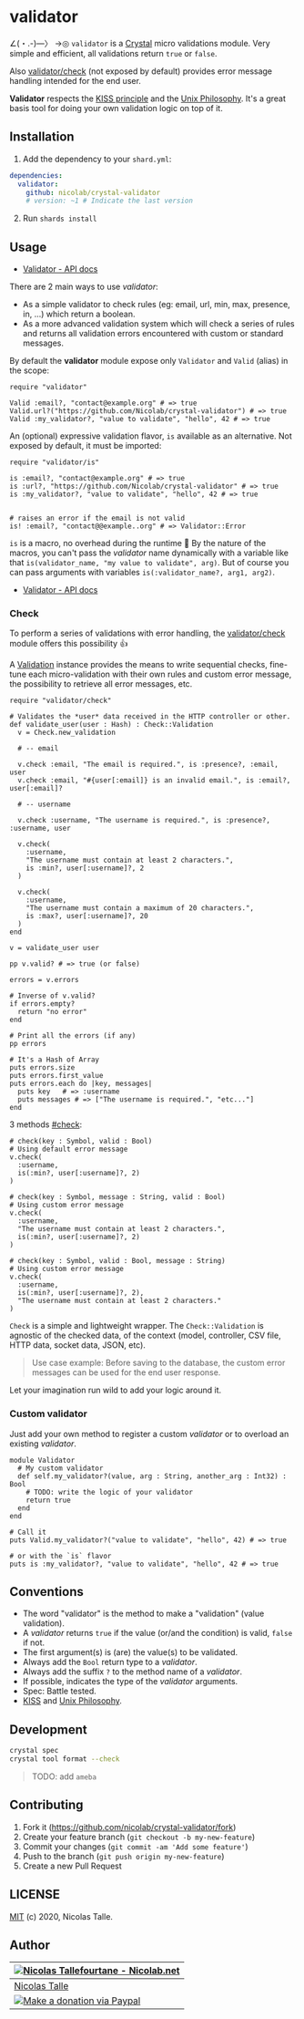 # validator

∠(・.-)―〉 →◎ `validator` is a [Crystal](https://crystal-lang.org) micro validations module.
Very simple and efficient, all validations return `true` or `false`.

Also [validator/check](#check) (not exposed by default) provides error message handling intended for the end user.

**Validator** respects the [KISS principle](https://en.wikipedia.org/wiki/KISS_principle) and the [Unix Philosophy](https://en.wikipedia.org/wiki/Unix_philosophy). It's a great basis tool for doing your own validation logic on top of it.

## Installation

1. Add the dependency to your `shard.yml`:

```yaml
dependencies:
  validator:
    github: nicolab/crystal-validator
    # version: ~1 # Indicate the last version
```

2. Run `shards install`

## Usage

- [Validator - API docs](https://nicolab.github.io/crystal-validator/docs/)

There are 2 main ways to use *validator*:

- As a simple validator to check rules (eg: email, url, min, max, presence, in, ...) which return a boolean.
- As a more advanced validation system which will check a series of rules and returns all validation errors encountered with custom or standard messages.

By default the **validator** module expose only `Validator` and `Valid` (alias) in the scope:

```crystal
require "validator"

Valid :email?, "contact@example.org" # => true
Valid.url?("https://github.com/Nicolab/crystal-validator") # => true
Valid :my_validator?, "value to validate", "hello", 42 # => true
```

An (optional) expressive validation flavor, `is` available as an alternative.
Not exposed by default, it must be imported:

```crystal
require "validator/is"

is :email?, "contact@example.org" # => true
is :url?, "https://github.com/Nicolab/crystal-validator" # => true
is :my_validator?, "value to validate", "hello", 42 # => true


# raises an error if the email is not valid
is! :email?, "contact@@example..org" # => Validator::Error
```

`is` is a macro, no overhead during the runtime 🚀
 By the nature of the macros, you can't pass the *validator* name dynamically with a variable like that `is(validator_name, "my value to validate", arg)`.
 But of course you can pass arguments with variables `is(:validator_name?, arg1, arg2)`.

- [Validator - API docs](https://nicolab.github.io/crystal-validator/docs/)

### Check

To perform a series of validations with error handling, the [validator/check](https://nicolab.github.io/crystal-validator/docs/Check.html) module offers this possibility 👍

A [Validation](https://nicolab.github.io/crystal-validator/docs/Check/Validation.html) instance provides the means to write sequential checks, fine-tune each micro-validation with their own rules and custom error message, the possibility to retrieve all error messages, etc.

```crystal
require "validator/check"

# Validates the *user* data received in the HTTP controller or other.
def validate_user(user : Hash) : Check::Validation
  v = Check.new_validation

  # -- email

  v.check :email, "The email is required.", is :presence?, :email, user
  v.check :email, "#{user[:email]} is an invalid email.", is :email?, user[:email]?

  # -- username

  v.check :username, "The username is required.", is :presence?, :username, user

  v.check(
    :username,
    "The username must contain at least 2 characters.",
    is :min?, user[:username]?, 2
  )

  v.check(
    :username,
    "The username must contain a maximum of 20 characters.",
    is :max?, user[:username]?, 20
  )
end

v = validate_user user

pp v.valid? # => true (or false)

errors = v.errors

# Inverse of v.valid?
if errors.empty?
  return "no error"
end

# Print all the errors (if any)
pp errors

# It's a Hash of Array
puts errors.size
puts errors.first_value
puts errors.each do |key, messages|
  puts key   # => :username
  puts messages # => ["The username is required.", "etc..."]
end
```

3 methods [#check](https://nicolab.github.io/crystal-validator/docs/Check/Validation.html#instance-method-summary):

```crystal
# check(key : Symbol, valid : Bool)
# Using default error message
v.check(
  :username,
  is(:min?, user[:username]?, 2)
)

# check(key : Symbol, message : String, valid : Bool)
# Using custom error message
v.check(
  :username,
  "The username must contain at least 2 characters.",
  is(:min?, user[:username]?, 2)
)

# check(key : Symbol, valid : Bool, message : String)
# Using custom error message
v.check(
  :username,
  is(:min?, user[:username]?, 2),
  "The username must contain at least 2 characters."
)
```

`Check` is a simple and lightweight wrapper.
The `Check::Validation` is agnostic of the checked data,
of the context (model, controller, CSV file, HTTP data, socket data, JSON, etc).

> Use case example:
  Before saving to the database,
  the custom error messages can be used for the end user response.

Let your imagination run wild to add your logic around it.

### Custom validator

Just add your own method to register a custom *validator* or to overload an existing *validator*.

```crystal
module Validator
  # My custom validator
  def self.my_validator?(value, arg : String, another_arg : Int32) : Bool
    # TODO: write the logic of your validator
    return true
  end
end

# Call it
puts Valid.my_validator?("value to validate", "hello", 42) # => true

# or with the `is` flavor
puts is :my_validator?, "value to validate", "hello", 42 # => true
```

## Conventions

- The word "validator" is the method to make a "validation" (value validation).
- A *validator* returns `true` if the value (or/and the condition) is valid, `false` if not.
- The first argument(s) is (are) the value(s) to be validated.
- Always add the `Bool` return type to a *validator*.
- Always add the suffix `?` to the method name of a *validator*.
- If possible, indicates the type of the *validator* arguments.
- Spec: Battle tested.
- [KISS](https://en.wikipedia.org/wiki/KISS_principle) and [Unix Philosophy](https://en.wikipedia.org/wiki/Unix_philosophy).

## Development

```sh
crystal spec
crystal tool format --check
```

> TODO: add `ameba`

## Contributing

1. Fork it (<https://github.com/nicolab/crystal-validator/fork>)
2. Create your feature branch (`git checkout -b my-new-feature`)
3. Commit your changes (`git commit -am 'Add some feature'`)
4. Push to the branch (`git push origin my-new-feature`)
5. Create a new Pull Request

## LICENSE

[MIT](https://github.com/Nicolab/crystal-validator/blob/master/LICENSE) (c) 2020, Nicolas Talle.

## Author

| [![Nicolas Tallefourtane - Nicolab.net](https://www.gravatar.com/avatar/d7dd0f4769f3aa48a3ecb308f0b457fc?s=64)](https://github.com/sponsors/Nicolab) |
|---|
| [Nicolas Talle](https://github.com/sponsors/Nicolab) |
| [![Make a donation via Paypal](https://www.paypalobjects.com/en_US/i/btn/btn_donate_SM.gif)](https://www.paypal.com/cgi-bin/webscr?cmd=_s-xclick&hosted_button_id=PGRH4ZXP36GUC) |
